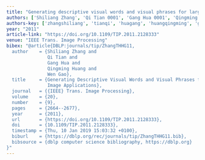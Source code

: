 ```yaml
---
title: "Generating descriptive visual words and visual phrases for large-scale image applications"
authors: ['Shiliang Zhang', 'Qi Tian 0001', 'Gang Hua 0001', 'Qingming Huang', 'Wen Gao 0001']
authors-key: ['zhangshiliang', 'tianqi', 'huagang', 'huangqingming', 'gaowen']
year: "2011"
article-link: "https://doi.org/10.1109/TIP.2011.2128333"
venue: "IEEE Trans. Image Processing"
bibex: "@article{DBLP:journals/tip/ZhangTHHG11,
  author    = {Shiliang Zhang and
               Qi Tian and
               Gang Hua and
               Qingming Huang and
               Wen Gao},
  title     = {Generating Descriptive Visual Words and Visual Phrases for Large-Scale
               Image Applications},
  journal   = {{IEEE} Trans. Image Processing},
  volume    = {20},
  number    = {9},
  pages     = {2664--2677},
  year      = {2011},
  url       = {https://doi.org/10.1109/TIP.2011.2128333},
  doi       = {10.1109/TIP.2011.2128333},
  timestamp = {Thu, 10 Jan 2019 15:03:32 +0100},
  biburl    = {https://dblp.org/rec/journals/tip/ZhangTHHG11.bib},
  bibsource = {dblp computer science bibliography, https://dblp.org}
}"
---
```

